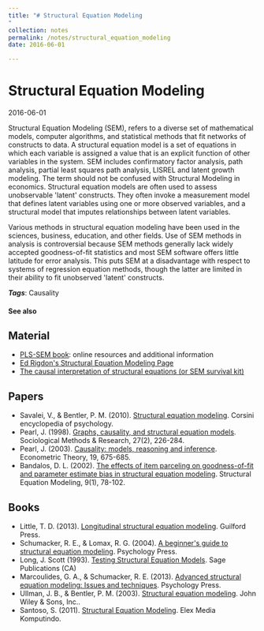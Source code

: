 ```yaml
---
title: "# Structural Equation Modeling
"
collection: notes
permalink: /notes/structural_equation_modeling
date: 2016-06-01

---
```


# Structural Equation Modeling

2016-06-01

Structural Equation Modeling (SEM), refers to a diverse set of mathematical models, computer algorithms, and statistical methods that fit networks of constructs to data. A structural equation model is a set of equations in which each variable is assigned a value that is an explicit function of other variables in the system. SEM includes confirmatory factor analysis, path analysis, partial least squares path analysis, LISREL and latent growth modeling. The term should not be confused with Structural Modeling in economics. Structural equation models are often used to assess unobservable 'latent' constructs. They often invoke a measurement model that defines latent variables using one or more observed variables, and a structural model that imputes relationships between latent variables.

Various methods in structural equation modeling have been used in the sciences, business, education, and other fields. Use of SEM methods in analysis is controversial because SEM methods generally lack widely accepted goodness-of-fit statistics and most SEM software offers little latitude for error analysis. This puts SEM at a disadvantage with respect to systems of regression equation methods, though the latter are limited in their ability to fit unobserved 'latent' constructs.

***Tags***: Causality

#### See also


## Material
* [PLS-SEM book](http://www.pls-sem.com//): online resources and additional information
* [Ed Rigdon's Structural Equation Modeling Page](http://www2.gsu.edu/~mkteer/)
* [The causal interpretation of structural equations (or SEM survival kit)](http://bayes.cs.ucla.edu/BOOK-2K/jw.html)

## Papers
* Savalei, V., & Bentler, P. M. (2010). [Structural equation modeling](https://www.researchgate.net/profile/Victoria_Savalei/publication/228007681_Structural_Equation_Modeling/links/0c9605345b24073c9e000000.pdf). Corsini encyclopedia of psychology.
* Pearl, J. (1998). [Graphs, causality, and structural equation models](ftp://magix.ucla.edu/pub/stat_ser/r253-reprint.pdf). Sociological Methods & Research, 27(2), 226-284.
* Pearl, J. (2003). [Causality: models, reasoning and inference](http://bayes.cs.ucla.edu/BOOK-2K/neuberg-review.pdf). Econometric Theory, 19, 675-685.
* Bandalos, D. L. (2002). [The effects of item parceling on goodness-of-fit and parameter estimate bias in structural equation modeling](http://digitalcommons.unl.edu/cgi/viewcontent.cgi?article=1066&context=edpsychpapers). Structural Equation Modeling, 9(1), 78-102.

## Books
* Little, T. D. (2013). [Longitudinal structural equation modeling](https://www.goodreads.com/book/show/16100774-longitudinal-structural-equation-modeling). Guilford Press.
* Schumacker, R. E., & Lomax, R. G. (2004). [A beginner's guide to structural equation modeling](https://www.goodreads.com/book/show/7628578-a-beginner-s-guide-to-structural-equation-modeling). Psychology Press.
* Long, J. Scott (1993). [Testing Structural Equation Models](https://www.goodreads.com/book/show/875466.Testing_Structural_Equation_Models). Sage Publications (CA)
* Marcoulides, G. A., & Schumacker, R. E. (2013). [Advanced structural equation modeling: Issues and techniques](https://www.goodreads.com/book/show/3216895-advanced-structural-equation-model). Psychology Press.
* Ullman, J. B., & Bentler, P. M. (2003). [Structural equation modeling](). John Wiley & Sons, Inc..
* Santoso, S. (2011). [Structural Equation Modeling](). Elex Media Komputindo.


